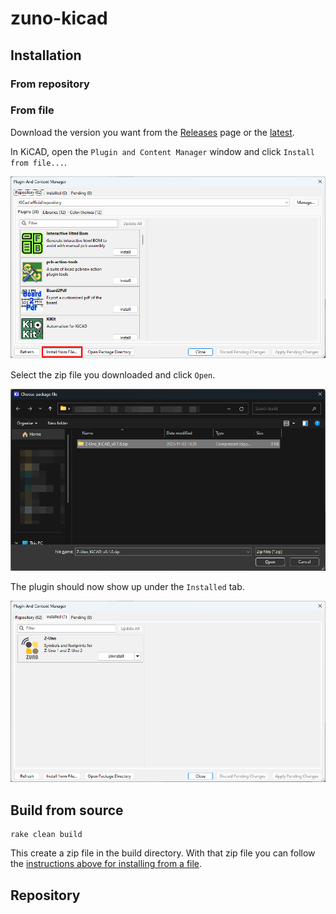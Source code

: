 # zuno-kicad

## Installation

### From repository

### From file

Download the version you want from the [Releases](../../releases) page or the
[latest](../../releases/latest).

In KiCAD, open the `Plugin and Content Manager` window and click `Install from file...`.

[![Click on install from file...](images/install_from_file.png "Plugin and Content Manager")](images/install_from_file.png)

Select the zip file you downloaded and click `Open`.

[![Pick the zip file to install](images/select_zip.png "File Picker")](images/select_zip.png)

The plugin should now show up under the `Installed` tab.

[![List of installed plugins](images/installed.png "Installed Plugins")](images/installed.png)

## Build from source

```
rake clean build
```

This create a zip file in the build directory. With that zip file you can follow
the [instructions above for installing from a file](#from-file).

## Repository
